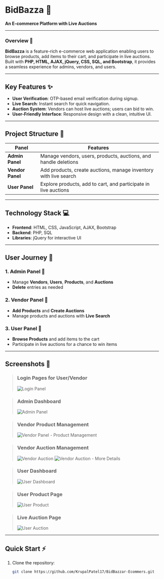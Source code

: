 # BidBazza 🛒  
**An E-commerce Platform with Live Auctions**

---

### Overview 🛒  
**BidBazza** is a feature-rich e-commerce web application enabling users to browse products, add items to their cart, and participate in live auctions. Built with **PHP, HTML, AJAX, jQuery, CSS, SQL, and Bootstrap**, it provides a seamless experience for admins, vendors, and users.

---

## Key Features ✨
- **User Verification**: OTP-based email verification during signup.
- **Live Search**: Instant search for quick navigation.
- **Auction System**: Vendors can host live auctions; users can bid to win.
- **User-Friendly Interface**: Responsive design with a clean, intuitive UI.

---

## Project Structure 📂

| Panel          | Features                                                                 |
|----------------|-------------------------------------------------------------------------|
| **Admin Panel**| Manage vendors, users, products, auctions, and handle deletions         |
| **Vendor Panel**| Add products, create auctions, manage inventory with live search       |
| **User Panel** | Explore products, add to cart, and participate in live auctions         |

---

## Technology Stack 💻
- **Frontend**: HTML, CSS, JavaScript, AJAX, Bootstrap
- **Backend**: PHP, SQL
- **Libraries**: jQuery for interactive UI

---

## User Journey 🚀

### 1. Admin Panel 🔑
- Manage **Vendors**, **Users**, **Products**, and **Auctions**
- **Delete** entries as needed

### 2. Vendor Panel 🏪
- **Add Products** and **Create Auctions**
- Manage products and auctions with **Live Search**

### 3. User Panel 👤
- **Browse Products** and add items to the cart
- Participate in live auctions for a chance to win items

---

## Screenshots 📸

> ### Login Pages for User/Vendor  
> ![Login Panel](https://github.com/KrupalPatel17/BidBazzar-Ecommers/blob/main/Sceen%20Short/Web%20capture_5-11-2024_182640_localhost.jpeg?raw=true)

> ### Admin Dashboard  
> ![Admin Panel](https://github.com/KrupalPatel17/BidBazzar-Ecommers/blob/main/Sceen%20Short/Web%20capture_5-11-2024_183344_localhost.jpeg?raw=true)

> ### Vendor Product Management  
> ![Vendor Panel - Product Management](https://github.com/KrupalPatel17/BidBazzar-Ecommers/blob/main/Sceen%20Short/Web%20capture_5-11-2024_183221_localhost.jpeg?raw=true)

> ### Vendor Auction Management  
> ![Vendor Auction](https://github.com/KrupalPatel17/BidBazzar-Ecommers/blob/main/Sceen%20Short/Picture1.jpg?raw=true)
> ![Vendor Auction - More Details](https://github.com/KrupalPatel17/BidBazzar-Ecommers/blob/main/Sceen%20Short/Picture3.jpg?raw=true)

> ### User Dashboard  
> ![User Dashboard](https://github.com/KrupalPatel17/BidBazzar-Ecommers/blob/main/Sceen%20Short/Web%20capture_5-11-2024_183047_localhost.jpeg?raw=true)

> ### User Product Page  
> ![User Product](https://github.com/KrupalPatel17/BidBazzar-Ecommers/blob/main/Sceen%20Short/Web%20capture_5-11-2024_183028_localhost.jpeg?raw=true)

> ### Live Auction Page  
> ![User Auction](https://github.com/KrupalPatel17/BidBazzar-Ecommers/blob/main/Sceen%20Short/Picture4.jpg?raw=true)

---

## Quick Start ⚡
1. Clone the repository:
   ```bash
   git clone https://github.com/KrupalPatel17/BidBazzar-Ecommers.git
